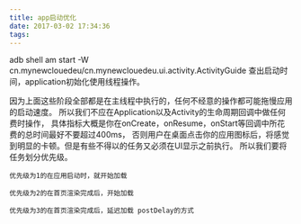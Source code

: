 ```yaml
---
title: app启动优化
date: 2017-03-02 17:34:36
tags:
---
```

adb shell am start -W cn.mynewclouedeu/cn.mynewclouedeu.ui.activity.ActivityGuide 
查出启动时间，application初始化使用线程操作。

因为上面这些阶段全部都是在主线程中执行的，任何不经意的操作都可能拖慢应用的启动速度。
所以我们不应在Application以及Activity的生命周期回调中做任何费时操作，
具体指标大概是你在onCreate，onResume，onStart等回调中所花费的总时间最好不要超过400ms，
否则用户在桌面点击你的应用图标后，将感觉到明显的卡顿。但是有些不得以的任务又必须在UI显示之前执行。
所以我们要将任务划分优先级。

    优先级为1的在应用启动时，就开始加载

    优先级为2的在首页渲染完成后，开始加载

    优先级为3的在首页渲染完成后，延迟加载 postDelay的方式